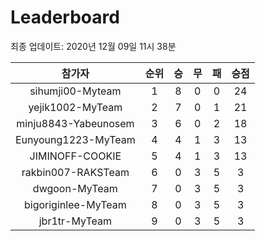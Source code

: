 # Leaderboard
최종 업데이트: 2020년 12월 09일 11시 38분




| 참가자 | 순위 | 승 | 무 | 패 | 승점 |
|:---:|:---:|:---:|:---:|:---:|:---:|
| sihumji00-Myteam | 1 | 8 | 0 | 0 | 24 |
| yejik1002-MyTeam | 2 | 7 | 0 | 1 | 21 |
| minju8843-Yabeunosem | 3 | 6 | 0 | 2 | 18 |
| Eunyoung1223-MyTeam | 4 | 4 | 1 | 3 | 13 |
| JIMINOFF-COOKIE | 5 | 4 | 1 | 3 | 13 |
| rakbin007-RAKSTeam | 6 | 0 | 3 | 5 | 3 |
| dwgoon-MyTeam | 7 | 0 | 3 | 5 | 3 |
| bigoriginlee-MyTeam | 8 | 0 | 3 | 5 | 3 |
| jbr1tr-MyTeam | 9 | 0 | 3 | 5 | 3 |